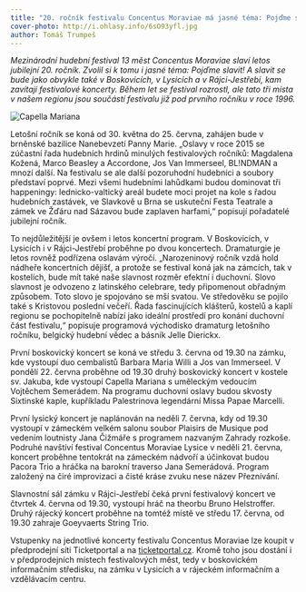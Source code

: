 ```yaml
---
title: "20. ročník festivalu Concentus Moraviae má jasné téma: Pojďme slavit!"
cover-photo: http://i.ohlasy.info/6sO93yfl.jpg
author: Tomáš Trumpeš
---
```


*Mezinárodní hudební festival 13 měst Concentus Moraviae slaví letos jubilejní 20. ročník. Zvolil si k tomu i jasné téma: Pojďme slavit! A slavit se bude jako obvykle také v Boskovicích, v Lysicích a v Rájci-Jestřebí, kam zavítají festivalové koncerty. Během let se festival rozrostl, ale tato tři místa v našem regionu jsou součástí festivalu již pod prvního ročníku v roce 1996.*

<img src="http://i.ohlasy.info/6sO93yf.jpg" alt="Capella Mariana" class="img-responsive">

Letošní ročník se koná od 30. května do 25. června, zahájen bude v brněnské bazilice Nanebevzetí Panny Marie. „Oslavy v roce 2015 se zúčastní řada hudebních hrdinů minulých festivalových ročníků: Magdalena Kožená, Marco Beasley a Accordone, Jos Van Immerseel, BL!NDMAN a mnozí další. Na festivalu se ale další pozoruhodní hudebníci a soubory představí poprvé. Mezi všemi hudebními lahůdkami budou dominovat tři happeningy: lednicko-valtický areál budete moci projet na kole s řadou hudebních zastávek, ve Slavkově u Brna se uskuteční Festa Teatrale a zámek ve Žďáru nad Sázavou bude zaplaven harfami,“ popisují pořadatelé jubilejní ročník.

To nejdůležitější je ovšem i letos koncertní program. V Boskovicích, v Lysicích i v Rájci-Jestřebí proběhne po dvou koncertech. Dramaturgie je letos rovněž podřízena oslavám výročí. „Narozeninový ročník vzdá hold nádheře koncertních dějišť, a protože se festival koná jak na zámcích, tak v kostelích, bude mít také naše slavnost rozměr efektní i duchovní. Slovo slavnost je odvozeno z latinského celebrare, tedy připomenout obřadným způsobem. Toto slovo je spojováno se mší svatou. Ve středověku se pojilo také s Kristovou poslední večeří. Řada fascinujících klášterů, kostelů a kaplí regionu se pochopitelně nabízí jako ideální prostředí pro konání duchovní část festivalu,“ popisuje programová východisko dramaturg letošního ročníku, belgický hudební vědec a básník Jelle Dierickx.

První boskovický koncert se koná ve středu 3. června od 19.30 na zámku, kde vystoupí duo cembalistů Barbara Maria Willi  a Jos van Immerseel. V pondělí 22. června proběhne od 19.30 druhý boskovický koncert v kostele sv. Jakuba, kde vystoupí Capella Mariana s uměleckým vedoucím Vojtěchem Semerádem. Na programu duchovní oslavy budou skvosty Sixtinské kaple, kupříkladu Palestrinova legendární Missa Papae Marcelli.

První lysický koncert je naplánován na neděli 7. června, kdy od 19.30 vystoupí v zámeckém velkém salonu soubor Plaisirs de Musique pod vedením loutnisty Jana Čižmáře s programem nazvaným Zahrady rozkoše. Podruhé navštíví festival Concentus Moraviae Lysice v neděli 21. června, koncert proběhne tentokrát na zámeckém nádvoří a účinkovat budou Pacora Trio a hráčka na barokní traverso Jana Semerádová. Program založený na čiré improvizaci a čisté kráse zvuku nese název Přeznívání.

Slavnostní sál zámku v Rájci-Jestřebí čeká první festivalový koncert ve čtvrtek 4. června od 19.30, vystoupí hráč na theorbu Bruno Helstroffer. Druhý rájecký koncert proběhne na tomtéž místě ve středu 17. června, od 19.30 zahraje Goeyvaerts String Trio.

Vstupenky na jednotlivé koncerty festivalu Concentus Moraviae lze koupit v předprodejní síti Ticketportal a na [ticketportal.cz](http://www.ticketportal.cz). Kromě toho jsou dostání i v předprodejních místech festivalových měst, tedy v boskovickém informačním středisku, na zámku v Lysicích a v rájeckém informačním a vzdělávacím centru.
